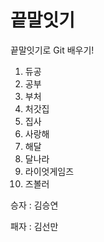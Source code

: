 # 끝말잇기

끝말잇기로 Git 배우기!

1. 듀공
2. 공부
3. 부처
4. 처갓집
5. 집사
6. 사랑해
7. 해달
8. 달나라
9. 라이엇게임즈
10. 즈볼러


승자 : 김승연

패자 : 김선만